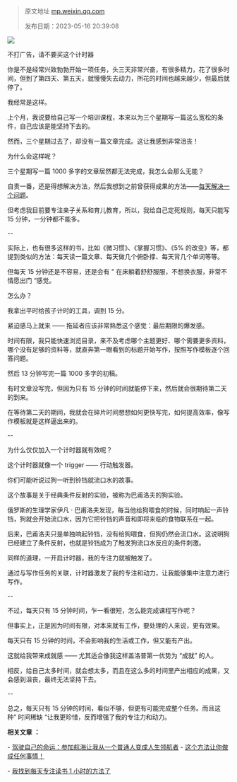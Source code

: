 > 原文地址 [mp.weixin.qq.com](https://mp.weixin.qq.com/s/qnqY4dw-GZyqrTlQfWgzNQ)
>
> 发布日期：2023-05-16 20:39:08



![](https://mmbiz.qpic.cn/mmbiz_png/2qRZ6oIialEBkG9zDhHTziasicqkTkicI9ej1kC96nj4ribKBtCgSeCsLIVTUV8VGlc42JbjO8vn54uG0GjAAiaYBYOg/640?wx_fmt=png)

不打广告，请不要买这个计时器  

你是不是经常兴致勃勃开始一项任务，头三天非常兴奋，有很多精力，花了很多时间，但到了第四天、第五天，就慢慢失去动力，所花的时间也越来越少，但最后就停了。

我经常是这样。

上个月，我说要给自己写一个培训课程，本来以为三个星期写一篇这么宽松的条件，自己应该是能坚持下去的。

然而，三个星期过去了，却没有一篇文章完成。这让我感到非常沮丧！

为什么会这样呢？

三个星期写一篇 1000 多字的文章居然都无法完成，我怎么会那么无能？

自责一番，还是得想解决方法，然后我想到之前曾获得成果的方法——[每天解决一个问题](https://mp.weixin.qq.com/s?__biz=MzIwMzA5NTI3NQ==&mid=2649918801&idx=1&sn=5f80208963311a26684495347fceff92&chksm=8ed280d5b9a509c3fbbf30747d04ddda1d8b3f3ed6dd5b0004b5a29f3c544f119a68fa877c79&scene=21&token=651814673&lang=zh_CN#wechat_redirect)。

但考虑我目前要专注亲子关系和育儿教育，所以，我给自己定死规则，每天只能写 15 分钟，一分钟都不能多。

--

实际上，也有很多这样的书，比如《微习惯》、《掌握习惯》、《5% 的改变》等，都提到类似的方法：每天读一篇文章、每天做几个俯卧撑、每天背几个单词等等。

但每天 15 分钟还是不容易，还是会有 " 在床躺着舒舒服服，不想换衣服，非常不情愿出门 “感觉。

怎么办？

我拿出平时给孩子计时的工具，调到 15 分。

紧迫感马上就来 —— 拖延者应该非常熟悉这个感觉：最后期限的爆发感。

时间有限，我只能快速浏览目录，来不及考虑哪个主题更好、哪个需要更多资料，哪个没有足够的资料等，就直奔第一眼看到的标题开始写作，按照写作模板逐个回答问题。

然后 13 分钟写完一篇 1000 多字的初稿。

有时文章没写完，但因为只有 15 分钟的时间就能停下来，然后就会很期待第二天的到来。

在等待第二天的期间，我就会在碎片时间想想如何更快写完，如何提高效率，像写作模板就是这样逼出来的。

--

为什么仅仅加入一个计时器就有效呢？

这个计时器就像一个 trigger —— 行动触发器。

你们可能听说过狗一听到铃铛就流口水的故事。

这个故事是关于经典条件反射的实验，被称为巴甫洛夫的狗实验。

俄罗斯的生理学家伊凡 · 巴甫洛夫发现，每当他给狗喂食的时候，同时响起一声铃铛，狗就会开始流口水，因为它把铃铛的声音和即将来临的食物联系在一起。

后来，巴甫洛夫只是单独响起铃铛，没有给狗喂食，但狗仍然会流口水。这说明狗已经建立了条件反射，也就是铃铛成为了触发狗流口水反应的条件刺激。

同样的道理，一开启计时器，我的专注力就被触发了。

通过与写作任务的关联，计时器激发了我的专注和动力，让我能够集中注意力进行写作。

--

不过，每天只有 15 分钟时间，乍一看很短，怎么能完成课程写作呢？

但事实上，正是因为时间有限，对本来就有工作，要处理的人来说，更有效果。

每天只有 15 分钟的时间，不会影响我的生活或工作，但又能有产出。

这就给我带来成就感 —— 尤其适合像我这样盖洛普第一优势为 “成就” 的人。

相反，给自己太多时间，就会想太多，而且在这么多的时间里产出相应的成果，又会感到沮丧，最终无法坚持下去。

--

总之，每天只有 15 分钟的时间，看似不够，但更有可能完成整个任务。而且这种” 时间稀缺 “让我更珍惜，反而增强了我的专注力和动力。

 **相关文章** **：**

- [驾驶自己的命运：参加航海让我从一个普通人变成人生领航者](http://mp.weixin.qq.com/s?__biz=MzIwMzA5NTI3NQ==&mid=2649918763&idx=1&sn=b2b328b81332e81e942d03b0720824fc&chksm=8ed280afb9a509b9bedda244fd0df4be860efbe766ba1dcca798f35a67f590e3af10a5ce60a7&scene=21#wechat_redirect)
- [这个方法让你做成任何事情！](http://mp.weixin.qq.com/s?__biz=MzIwMzA5NTI3NQ==&mid=2649919344&idx=1&sn=9f41e971391119e251f047493023aa94&chksm=8ed282f4b9a50be219002d0dc8bd43126254396204a0751f17fdee82be03f33f475fe795d6ed&scene=21#wechat_redirect)

- [我找到每天专注读书 1 小时的方法了](http://mp.weixin.qq.com/s?__biz=MzIwMzA5NTI3NQ==&mid=2649910546&idx=1&sn=65b422dc1f32c5ed3ce3641cd94c698a&chksm=8ed26096b9a5e98079a1d9c6a6910fa5603a17b3767e9e908af827c0a843bbc0a8853e484493&scene=21#wechat_redirect)

